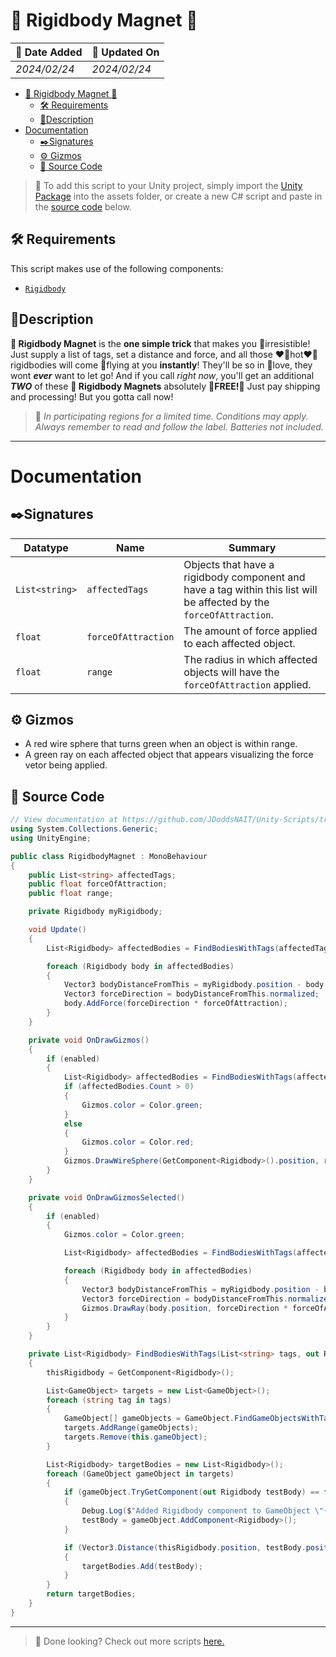 # 🧲 Rigidbody Magnet 🧲

| 📆 Date Added | 📆 Updated On |
|-|-|
|*2024/02/24*|*2024/02/24*|

- [🧲 Rigidbody Magnet 🧲](#-rigidbody-magnet-)
  - [🛠️ Requirements](#️-requirements)
  - [📖Description](#description)
- [Documentation](#documentation)
  - [✒️Signatures](#️signatures)
  - [⚙️ Gizmos](#️-gizmos)
  - [💾 Source Code](#-source-code)

> :paperclip: To add this script to your Unity project, simply import the [Unity Package](./) into the assets folder, or create a new C# script and paste in the [source code](#source-code) below.

## 🛠️ Requirements

This script makes use of the following components:
  - [`Rigidbody`][rigidbody]

## 📖Description

**🧲 Rigidbody Magnet** is the **one simple trick** that makes you 🥵irresistible! Just supply a list of tags, set a distance and force, and all those ❤️‍🔥hot❤️‍🔥 rigidbodies will come 🪽flying at you **instantly**! They'll be so in 💞love, they wont ***ever*** want to let go! And if you call *right now*, you'll get an additional ***TWO*** of these **🧲 Rigidbody Magnets** absolutely **💸FREE!💸** Just pay shipping and processing! But you gotta call now! 

> :paperclip: *In participating regions for a limited time. Conditions may apply. Always remember to read and follow the label. Batteries not included.*



---
# Documentation

## ✒️Signatures
| Datatype | Name | Summary |
|-|-|-|
| `List<string>` | `affectedTags` | Objects that have a rigidbody component and have a tag within this list will be affected by the `forceOfAttraction`. |
| `float` | `forceOfAttraction` | The amount of force applied to each affected object. |
| `float` | `range` | The radius in which affected objects will have the `forceOfAttraction` applied. |
## ⚙️ Gizmos

- A red wire sphere that turns green when an object is within range.
- A green ray on each affected object that appears visualizing the force vetor being applied.

## 💾 Source Code
``` cs
// View documentation at https://github.com/JDoddsNAIT/Unity-Scripts/tree/main/Scripts/Rigidbody-Magnet
using System.Collections.Generic;
using UnityEngine;

public class RigidbodyMagnet : MonoBehaviour
{
    public List<string> affectedTags;
    public float forceOfAttraction;
    public float range;

    private Rigidbody myRigidbody;

    void Update()
    {
        List<Rigidbody> affectedBodies = FindBodiesWithTags(affectedTags, out myRigidbody);

        foreach (Rigidbody body in affectedBodies)
        {
            Vector3 bodyDistanceFromThis = myRigidbody.position - body.position;
            Vector3 forceDirection = bodyDistanceFromThis.normalized;
            body.AddForce(forceDirection * forceOfAttraction);
        }
    }

    private void OnDrawGizmos()
    {
        if (enabled)
        {
            List<Rigidbody> affectedBodies = FindBodiesWithTags(affectedTags, out myRigidbody);
            if (affectedBodies.Count > 0)
            {
                Gizmos.color = Color.green;
            }
            else
            {
                Gizmos.color = Color.red;
            }
            Gizmos.DrawWireSphere(GetComponent<Rigidbody>().position, range);
        }
    }

    private void OnDrawGizmosSelected()
    {
        if (enabled)
        {
            Gizmos.color = Color.green;

            List<Rigidbody> affectedBodies = FindBodiesWithTags(affectedTags, out myRigidbody);

            foreach (Rigidbody body in affectedBodies)
            {
                Vector3 bodyDistanceFromThis = myRigidbody.position - body.position;
                Vector3 forceDirection = bodyDistanceFromThis.normalized;
                Gizmos.DrawRay(body.position, forceDirection * forceOfAttraction);
            }
        }
    }

    private List<Rigidbody> FindBodiesWithTags(List<string> tags, out Rigidbody thisRigidbody)
    {
        thisRigidbody = GetComponent<Rigidbody>();

        List<GameObject> targets = new List<GameObject>();
        foreach (string tag in tags)
        {
            GameObject[] gameObjects = GameObject.FindGameObjectsWithTag(tag);
            targets.AddRange(gameObjects);
            targets.Remove(this.gameObject);
        }

        List<Rigidbody> targetBodies = new List<Rigidbody>();
        foreach (GameObject gameObject in targets)
        {
            if (gameObject.TryGetComponent(out Rigidbody testBody) == false)
            {
                Debug.Log($"Added Rigidbody component to GameObject \"{gameObject.name}\".");
                testBody = gameObject.AddComponent<Rigidbody>();
            }

            if (Vector3.Distance(thisRigidbody.position, testBody.position) <= range)
            {
                targetBodies.Add(testBody);
            }
        }
        return targetBodies;
    }
}
```
---
> :paperclip: Done looking? Check out more scripts [here.](../)



[rigidbody]: https://docs.unity3d.com/ScriptReference/Rigidbody.html
